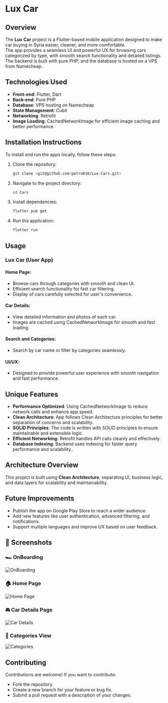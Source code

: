 # Lux Car  

## Overview  
The **Lux Car** project is a Flutter-based mobile application designed to make car buying in Syria easier, cleaner, and more comfortable.  
The app provides a seamless UI and powerful UX for browsing cars categorized by type, with smooth search functionality and detailed listings.  
The backend is built with pure PHP, and the database is hosted on a VPS from Namecheap.  

## Technologies Used  
- **Front-end**: Flutter, Dart  
- **Back-end**: Pure PHP  
- **Database**: VPS hosting on Namecheap  
- **State Management**: Cubit  
- **Networking**: Retrofit  
- **Image Loading**: CachedNetworkImage for efficient image caching and better performance  

## Installation Instructions  
To install and run the apps locally, follow these steps:  

1. Clone the repository:  

   ```bash 
   git clone <git@github.com:petro616/Lux-Cars.git>  
   ```  
3. Navigate to the project directory:  

   ```bash  
   cd Cars  
   ```  
5. Install dependencies:  

   ```bash
   flutter pub get  
   ```  
7. Run the application:  

   ```bash  
   flutter run  
   ```
   
## Usage

### Lux Car (User App)

#### Home Page:
- Browse cars through categories with smooth and clean UI.
- Efficient search functionality for fast car filtering.
- Display of cars carefully selected for user's convenience.

#### Car Details:
- View detailed information and photos of each car.
- Images are cached using CachedNetworkImage for smooth and fast loading.

#### Search and Categories:
- Search by car name or filter by categories seamlessly.

#### UI/UX:
- Designed to provide powerful user experience with smooth navigation and fast performance.

## Unique Features
- **Performance Optimized**: Using CachedNetworkImage to reduce network calls and enhance app speed.
- **Clean Architecture**: App follows Clean Architecture principles for better separation of concerns and scalability.
- **SOLID Principles**: The code is written with SOLID principles to ensure maintainable and extensible logic.
- **Efficient Networking**: Retrofit handles API calls cleanly and effectively.
- **Database Indexing**: Backend uses indexing for faster query performance and scalability..

## Architecture Overview
This project is built using **Clean Architecture**, separating UI, business logic, and data layers for scalability and maintainability.

## Future Improvements
- Publish the app on Google Play Store to reach a wider audience.
- Add new features like user authentication, advanced filtering, and notifications.
- Support multiple languages and improve UX based on user feedback.

## 📸 Screenshots

### 🏎 OnBoarding
![OnBoarding](assets/screenshoots/photo_2025-05-16_08-10-56.jpg)

### 🏠 Home Page
![Home Page](assets/screenshoots/photo_2025-05-16_08-10-45.jpg)

### 🚘 Car Details Page
![Car Details](assets/screenshoots/photo_2025-05-16_08-11-02.jpg)

### 📂 Categories View
![Categories](assets/screenshoots/photo_2025-05-16_08-10-51.jpg)


## Contributing
Contributions are welcome! If you want to contribute:  
- Fork the repository.  
- Create a new branch for your feature or bug fix.  
- Submit a pull request with a description of your changes.


